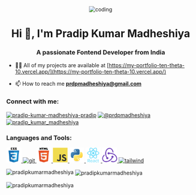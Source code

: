 <div align="center">
  <img alt="coding" width="500" src="https://github.com/user-attachments/assets/e4258f46-0b96-4935-8447-309ebf74892a" />
</div>
<h1 align="center">Hi 👋, I'm Pradip Kumar Madheshiya</h1>
<h3 align="center">A passionate Fontend Developer from India</h3>

- 👨‍💻 All of my projects are available at [https://my-portfolio-ten-theta-10.vercel.app/](https://my-portfolio-ten-theta-10.vercel.app/)

- 📫 How to reach me **prdpmadheshiya@gmail.com**

<h3 align="left">Connect with me:</h3>
<p align="left">
<a href="https://linkedin.com/in/pradip-kumar-madheshiya-pradip" target="blank"><img align="center" src="https://raw.githubusercontent.com/rahuldkjain/github-profile-readme-generator/master/src/images/icons/Social/linked-in-alt.svg" alt="pradip-kumar-madheshiya-pradip" height="30" width="40" /></a>
<a href="https://www.hackerrank.com/@prdpmadheshiya" target="blank"><img align="center" src="https://raw.githubusercontent.com/rahuldkjain/github-profile-readme-generator/master/src/images/icons/Social/hackerrank.svg" alt="@prdpmadheshiya" height="30" width="40" /></a>
<a href="https://www.leetcode.com/pradip_kumar_madheshiya" target="blank"><img align="center" src="https://raw.githubusercontent.com/rahuldkjain/github-profile-readme-generator/master/src/images/icons/Social/leet-code.svg" alt="pradip_kumar_madheshiya" height="30" width="40" /></a>
</p>

<h3 align="left">Languages and Tools:</h3>
<p align="left"> <a href="https://www.w3schools.com/css/" target="_blank" rel="noreferrer"> <img src="https://raw.githubusercontent.com/devicons/devicon/master/icons/css3/css3-original-wordmark.svg" alt="css3" width="40" height="40"/> </a> <a href="https://git-scm.com/" target="_blank" rel="noreferrer"> <img src="https://www.vectorlogo.zone/logos/git-scm/git-scm-icon.svg" alt="git" width="40" height="40"/> </a> <a href="https://www.w3.org/html/" target="_blank" rel="noreferrer"> <img src="https://raw.githubusercontent.com/devicons/devicon/master/icons/html5/html5-original-wordmark.svg" alt="html5" width="40" height="40"/> </a> <a href="https://developer.mozilla.org/en-US/docs/Web/JavaScript" target="_blank" rel="noreferrer"> <img src="https://raw.githubusercontent.com/devicons/devicon/master/icons/javascript/javascript-original.svg" alt="javascript" width="40" height="40"/> </a> <a href="https://www.python.org" target="_blank" rel="noreferrer"> <img src="https://raw.githubusercontent.com/devicons/devicon/master/icons/python/python-original.svg" alt="python" width="40" height="40"/> </a> <a href="https://reactjs.org/" target="_blank" rel="noreferrer"> <img src="https://raw.githubusercontent.com/devicons/devicon/master/icons/react/react-original-wordmark.svg" alt="react" width="40" height="40"/> </a> <a href="https://redux.js.org" target="_blank" rel="noreferrer"> <img src="https://raw.githubusercontent.com/devicons/devicon/master/icons/redux/redux-original.svg" alt="redux" width="40" height="40"/> </a> <a href="https://tailwindcss.com/" target="_blank" rel="noreferrer"> <img src="https://www.vectorlogo.zone/logos/tailwindcss/tailwindcss-icon.svg" alt="tailwind" width="40" height="40"/> </a> </p>

<p><img align="left" src="https://github-readme-stats.vercel.app/api/top-langs?username=pradipkumarmadheshiya&show_icons=true&locale=en&layout=compact" alt="pradipkumarmadheshiya" /></p>

<p>&nbsp;<img align="center" src="https://github-readme-stats.vercel.app/api?username=pradipkumarmadheshiya&show_icons=true&locale=en" alt="pradipkumarmadheshiya" /></p>

<p><img align="center" src="https://github-readme-streak-stats.herokuapp.com/?user=pradipkumarmadheshiya&" alt="pradipkumarmadheshiya" /></p>
